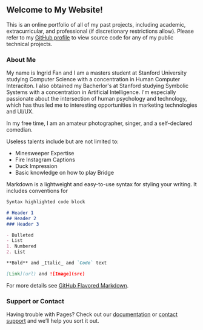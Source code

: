 ## Welcome to My Website!

This is an online portfolio of all of my past projects, including academic, extracurricular, and professional (if discretionary restrictions allow). Please refer to my [GitHub profile](https://github.com/ingridyfan) to view source code for any of my public technical projects. 

### About Me

My name is Ingrid Fan and I am a masters student at Stanford University studying Computer Science with a concentration in Human Computer Interaciton. I also obtained my Bacherlor's at Stanford studying Symbolic Systems with a concentration in Artificial Intelligence. I'm especially passionate about the intersection of human psychology and technology, which has thus led me to interesting opportunities in marketing technologies and UI/UX. 

In my free time, I am an amateur photographer, singer, and a self-declared comedian. 

Useless talents include but are not limited to: 
- Minesweeper Expertise
- Fire Instagram Captions
- Duck Impression
- Basic knowledge on how to play Bridge

Markdown is a lightweight and easy-to-use syntax for styling your writing. It includes conventions for

```markdown
Syntax highlighted code block

# Header 1
## Header 2
### Header 3

- Bulleted
- List
1. Numbered
2. List

**Bold** and _Italic_ and `Code` text

[Link](url) and ![Image](src)
```

For more details see [GitHub Flavored Markdown](https://guides.github.com/features/mastering-markdown/).

### Support or Contact

Having trouble with Pages? Check out our [documentation](https://help.github.com/categories/github-pages-basics/) or [contact support](https://github.com/contact) and we’ll help you sort it out.
